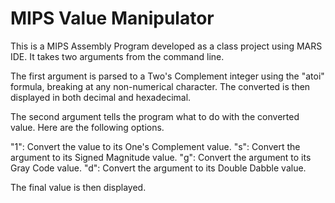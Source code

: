 # MIPS Value Manipulator
This is a MIPS Assembly Program developed as a class project using MARS IDE. It takes two arguments from the command line.

The first argument is parsed to a Two's Complement integer using the "atoi" formula, breaking at any non-numerical character. The converted is then displayed in both decimal and hexadecimal.

The second argument tells the program what to do with the converted value. Here are the following options.

"1": Convert the value to its One's Complement value.
"s": Convert the argument to its Signed Magnitude value.
"g": Convert the argument to its Gray Code value.
"d": Convert the argument to its Double Dabble value.

The final value is then displayed.